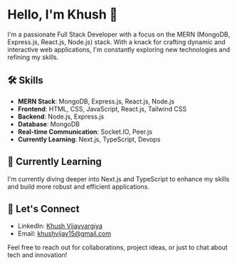 # Hello, I'm Khush 👋

I'm a passionate Full Stack Developer with a focus on the MERN (MongoDB, Express.js, React.js, Node.js) stack. With a knack for crafting dynamic and interactive web applications, I'm constantly exploring new technologies and refining my skills.

## 🛠️ Skills

- **MERN Stack**: MongoDB, Express.js, React.js, Node.js
- **Frontend**: HTML, CSS, JavaScript, React.js, Tailwind CSS
- **Backend**: Node.js, Express.js
- **Database**: MongoDB
- **Real-time Communication**: Socket.IO, Peer.js
- **Currently Learning**: Next.js, TypeScript, Devops

## 🌱 Currently Learning

I'm currently diving deeper into Next.js and TypeScript to enhance my skills and build more robust and efficient applications.

## 💬 Let's Connect

- LinkedIn: [Khush Vijayvargiya](https://www.linkedin.com/in/khush2002/)
- Email: [khushvijay15@gmail.com](mailto:youremail@example.com)

Feel free to reach out for collaborations, project ideas, or just to chat about tech and innovation!

